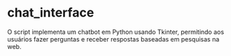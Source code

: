 # chat_interface
O script implementa um chatbot em Python usando Tkinter, permitindo aos usuários fazer perguntas e receber respostas baseadas em pesquisas na web.
